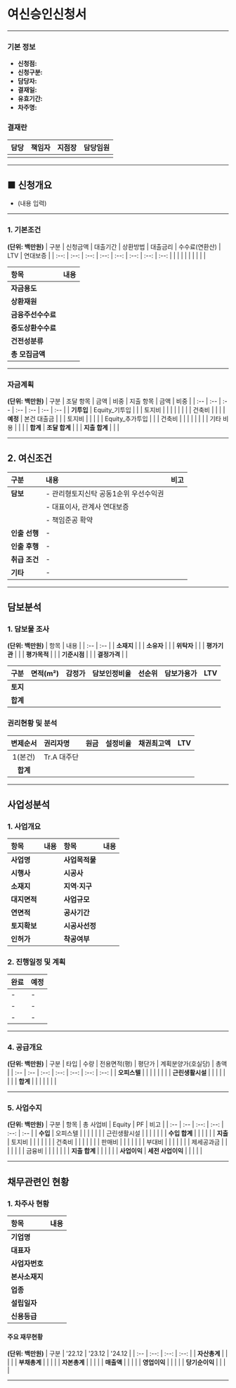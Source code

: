 # 여신승인신청서

---

### 기본 정보
- **신청점:**
- **신청구분:**
- **담당자:**
- **결재일:**
- **유효기간:**
- **차주명:**

### 결재란
| 담당 | 책임자 | 지점장 | 담당임원 |
| :--: | :--: | :--: | :--: |
|      |      |      |      |

---

## ■ 신청개요
- (내용 입력)

---

### 1. 기본조건
**(단위: 백만원)**
| 구분 | 신청금액 | 대출기간 | 상환방법 | 대출금리 | 수수료(연환산) | LTV | 연대보증 |
| :--: | :--: | :--: | :--: | :--: | :--: | :--: | :--: |
| | | | | | | | |

| 항목 | 내용 |
| :-- | :-- |
| **자금용도** | |
| **상환재원** | |
| **금융주선수수료** | |
| **중도상환수수료** | |
| **건전성분류** | |
| **총 모집금액** | |

---

### 자금계획
**(단위: 백만원)**
| 구분 | 조달 항목 | 금액 | 비중 | 지출 항목 | 금액 | 비중 |
| :-- | :-- | :-- | :-- | :-- | :-- | :-- |
| **기투입** | Equity_기투입 | | | 토지비 | | |
| | | | | 건축비 | | |
| **예정** | 본건 대출금 | | | 토지비 | | |
| | Equity_추가투입 | | | 건축비 | | |
| | | | | 기타 비용 | | |
| **합계** | **조달 합계** | | | **지출 합계** | | |

---
## 2. 여신조건

| 구분 | 내용 | 비고 |
| :-- | :-- | :-- |
| **담보** | - 관리형토지신탁 공동1순위 우선수익권 | |
| | - 대표이사, 관계사 연대보증 | |
| | - 책임준공 확약 | |
| **인출 선행** | - | |
| **인출 후행** | - | |
| **취급 조건** | - | |
| **기타** | - | |

---
## 담보분석

### 1. 담보물 조사
**(단위: 백만원)**
| 항목 | 내용 |
| :-- | :-- |
| **소재지** | |
| **소유자** | |
| **위탁자** | |
| **평가기관** | |
| **평가목적** | |
| **기준시점** | |
| **결정가격** | |

| 구분 | 면적(m²) | 감정가 | 담보인정비율 | 선순위 | 담보가용가 | LTV |
| :-- | :--: | :--: | :--: | :--: | :--: | :--: |
| **토지** | | | | | | |
| **합계** | | | | | | |

### 권리현황 및 분석
| 변제순서 | 권리자명 | 원금 | 설정비율 | 채권최고액 | LTV |
| :--: | :-- | :-- | :--: | :-- | :--: |
| 1(본건) | Tr.A 대주단 | | | | |
| **합계** | | | | | |

---
## 사업성분석

### 1. 사업개요
| 항목 | 내용 | 항목 | 내용 |
| :-- | :-- | :-- | :-- |
| **사업명** | | **사업목적물** | |
| **시행사** | | **시공사** | |
| **소재지** | | **지역·지구** | |
| **대지면적** | | **사업규모** | |
| **연면적** | | **공사기간** | |
| **토지확보** | | **시공사선정** | |
| **인허가** | | **착공여부** | |

### 2. 진행일정 및 계획
| 완료 | 예정 |
| :-- | :-- |
| - | - |
| - | - |
| - | - |

---
### 4. 공급개요
**(단위: 백만원)**
| 구분 | 타입 | 수량 | 전용면적(평) | 평단가 | 계획분양가(호실당) | 총액 |
| :-- | :-- | :--: | :--: | :--: | :--: | :--: |
| **오피스텔** | | | | | | |
| **근린생활시설** | | | | | | |
| **합계** | | | | | | |

---
### 5. 사업수지
**(단위: 백만원)**
| 구분 | 항목 | 총 사업비 | Equity | PF | 비고 |
| :-- | :-- | :--: | :--: | :--: | :-- |
| **수입** | 오피스텔 | | | | |
| | 근린생활시설 | | | | |
| | **수입 합계** | | | | |
| **지출** | 토지비 | | | | |
| | 건축비 | | | | |
| | 판매비 | | | | |
| | 부대비 | | | | |
| | 제세공과금 | | | | |
| | 금융비 | | | | |
| | **지출 합계** | | | | |
| **사업이익** | **세전 사업이익** | | | | |

---
## 채무관련인 현황

### 1. 차주사 현황
| 항목 | 내용 |
| :-- | :-- |
| **기업명** | |
| **대표자** | |
| **사업자번호** | |
| **본사소재지** | |
| **업종** | |
| **설립일자** | |
| **신용등급** | |

#### 주요 재무현황
**(단위: 백만원)**
| 구분 | '22.12 | '23.12 | '24.12 |
| :-- | :--: | :--: | :--: |
| **자산총계** | | | |
| **부채총계** | | | |
| **자본총계** | | | |
| **매출액** | | | |
| **영업이익** | | | |
| **당기순이익** | | | |

---